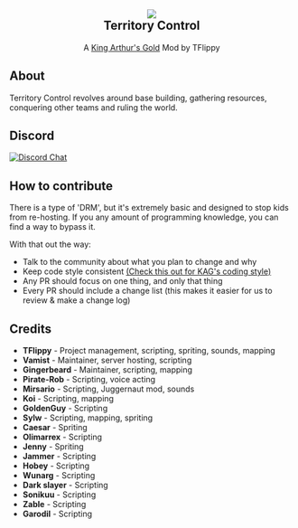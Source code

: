<h2 align = 'center'><img src="https://imgur.com/w4xpq4L.png"><br>Territory Control</h2>
<p align = 'center'>A <a href="https://github.com/transhumandesign/kag-base">King Arthur's Gold</a> Mod by TFlippy</p>

<h2>About</h2>
<p>
  Territory Control revolves around base building, gathering resources, conquering other teams and ruling the world.
</p>

## Discord
[![Discord Chat](https://img.shields.io/discord/361255623456849923?label=Discord&logo=discord&logoColor=ffffff&labelColor=7289DA&color=2c2f33)]()


## How to contribute
There is a type of 'DRM', but it's extremely basic and designed to stop kids from re-hosting.
If you any amount of programming knowledge, you can find a way to bypass it.

With that out the way:
- Talk to the community about what you plan to change and why
- Keep code style consistent <a href="https://github.com/transhumandesign/kag-base/blob/master/CONTRIBUTING.md">(Check this out for KAG's coding style)</a>
- Any PR should focus on one thing, and only that thing
- Every PR should include a change list (this makes it easier for us to review & make a change log)

<h2>Credits</h2>
<ul>
  <li><b>TFlippy</b> - Project management, scripting, spriting, sounds, mapping</li>
  <li><b>Vamist</b> - Maintainer, server hosting, scripting</li>
  <li><b>Gingerbeard</b> - Maintainer, scripting, mapping</li>
  <li><b>Pirate-Rob</b> - Scripting, voice acting</li>
  <li><b>Mirsario</b> - Scripting, Juggernaut mod, sounds</li>
  <li><b>Koi</b> - Scripting, mapping</li>
  <li><b>GoldenGuy</b> - Scripting</li>
  <li><b>Sylw</b> - Scripting, mapping, spriting</li>
  <li><b>Caesar</b> - Spriting</li>
  <li><b>Olimarrex</b> - Scripting</li>
  <li><b>Jenny</b> - Spriting</li>
  <li><b>Jammer</b> - Scripting</li>
  <li><b>Hobey</b> - Scripting</li>
  <li><b>Wunarg</b> - Scripting</li>
  <li><b>Dark slayer</b> - Scripting</li>
  <li><b>Sonikuu</b> - Scripting</li>
  <li><b>Zable</b> - Scripting</li>
  <li><b>Garodil</b> - Scripting</li>
</ul>






